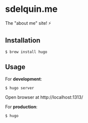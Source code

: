 # sdelquin.me

The "about me" site! ⚡

## Installation

```console
$ brew install hugo
```

## Usage

For **development**:

```console
$ hugo server
```

Open browser at http://localhost:1313/

For **production**:

```console
$ hugo
```
